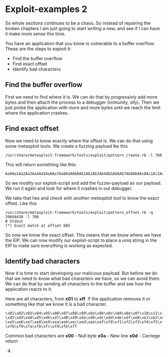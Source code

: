 # Exploit-examples 2
 

So whole sections continues to be a chaos. So instead of repairing the broken chapters I am just going to start writing a new, and see if I can have it make more sense this time.

You have an application that you know is vulnerable to a buffer overflow. These are the steps to exploit it:

- Find the buffer overflow
- Find exact offset
- Identify bad characters


## Find the buffer overflow

First we need to find where it is. We can do that by progressivly add more bytes and then attach the process to a debugger (immunity, olly). Then we just probe the application with more and more bytes until we reach the limit where the application crashes.

## Find exact offset

Now we need to know exactly where the offset is. We can do that using some metasploit tools. We create a fuzzing payload lke this


```
/usr/share/metasploit-framework/tools/exploit/pattern_create.rb -l 700
```

This will return something like this:

```
Aa0Aa1Aa2Aa3Aa4Aa5Aa6Aa7Aa8Aa9Ab0Ab1Ab2Ab3Ab4Ab5Ab6Ab7Ab8Ab9Ac0Ac1Ac2Ac3Ac4Ac5Ac6Ac7Ac8Ac9Ad0Ad1Ad2Ad3A...
```

So we modify our exploit-script and add the fuzzer-payload as our payload. We run it again and look for where it crashes in out debugger.

We take that hex and check with another metasploit tool to know the exact offset. Like this

```
/usr/share/metasploit-framework/tools/exploit/pattern_offset.rb -q 39694438 -l 700
# Stdout
[*] Exact match at offset 605
```

So now we know the exact offset. This means that we know where we have the EIP. We can now modify our exploit-script to place a uniq string in the EIP to make sure everything is working as expected.

## Identify bad characters

Now it is time to start developing our malicious payload. But before we do that we need to know what bad characters we have, so we can avoid them. We can do that by sending all characters to the buffer and see how the application reacts to it.

Here are all characters, from **x01** to **xff**. If the application removes it or something like that we know it is a bad character. 

```
\x01\x02\x03\x04\x05\x06\x07\x08\x09\x0a\x0b\x0c\x0d\x0e\x0f\x10\x11\x12\x13\x14\x15\x16\x17\x18\x19\x1a\x1b\x1c\x1d\x1e\x1f\x20\x21\x22\x23\x24\x25\x26\x27\x28\x29\x2a\x2b\x2c\x2d\x2e\x2f\x30\x31\x32\x33\x34\x35\x36\x37\x38\x39\x3a\x3b\x3c\x3d\x3e\x3f\x40\x41\x42\x43\x44\x45\x46\x47\x48\x49\x4a\x4b\x4c\x4d\x4e\x4f\x50\x51\x52\x53\x54\x55\x56\x57\x58\x59\x5a\x5b\x5c\x5d\x5e\x5f\x60\x61\x62\x63\x64\x65\x66\x67\x68\x69\x6a\x6b\x6c\x6d\x6e\x6f\x70\x71\x72\x73\x74\x75\x76\x77\x78\x79\x7a\x7b\x7c\x7d\x7e\x7f\x80\x81\x82\x83\x84\x85\x86\x87\x88\x89\x8a\x8b\x8c\x8d\x8e\x8f\x90\x91\x92\x93\x94\x95\x96\x97\x98\x99\x9a\x9b\x9c\x9d\x9e\x9f\xa0\xa1\xa2\xa3\xa4\xa5\xa6\xa7\xa8\xa9\xaa\xab\xac\xad\xae\xaf\xb0\xb1\xb2\xb3\xb4\xb5\xb6\xb7\xb8\xb9\xba\xbb\xbc\xbd\xbe\xbf\xc0\xc1\xc2\xc3\xc4\xc5\xc6\xc7\xc8\xc9\xca\xcb\xcc\xcd\xce\xcf\xd0\xd1 \xd2\xd3\xd4\xd5\xd6\xd7\xd8\xd9\xda\xdb\xdc\xdd\xde\xdf\xe0\xe1\xe2\xe3\xe4 \xe5\xe6\xe7\xe8\xe9\xea\xeb\xec\xed\xee\xef\xf0\xf1\xf2\xf3\xf4\xf5\xf6\xf7 \xf8\xf9\xfa\xfb\xfc\xfd\xfe\xff
```

Common bad characters are
**x00** - Null byte
**x0a** - New line
**x0d** - Carriege return

4. 